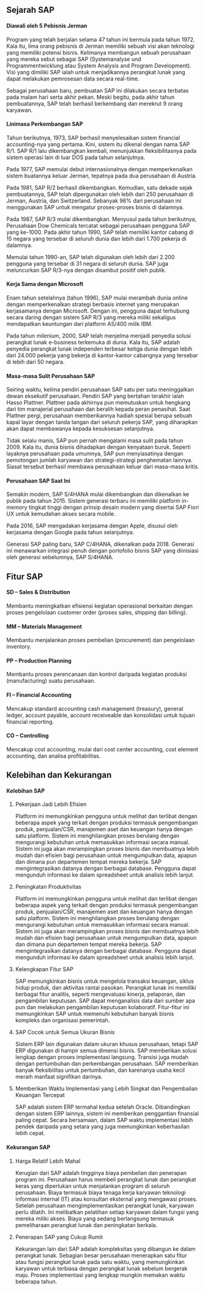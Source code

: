 ## Sejarah SAP

#### Diawali oleh 5 Pebisnis Jerman
Program yang telah berjalan selama 47 tahun ini bermula pada tahun 1972. Kala itu, lima orang pebisnis di Jerman memiliki sebuah visi akan teknologi yang memiliki potensi bisnis. Kelimanya membangun sebuah perusahaan yang mereka sebut sebagai SAP (Systemanalyse und Programmentwicklung atau System Analysis and Program Development). Visi yang dimiliki SAP ialah untuk menjadikannya perangkat lunak yang dapat melakukan pemrosesan data secara real-time.

Sebagai perusahaan baru, pembuatan SAP ini dilakukan secara terbatas pada malam hari serta akhir pekan. Meski begitu, pada akhir tahun pembuatannya, SAP telah berhasil berkembang dan merekrut 9 orang karyawan.

#### Linimasa Perkembangan SAP
Tahun berikutnya, 1973, SAP berhasil menyelesaikan sistem financial accounting-nya yang pertama. Kini, sistem itu dikenal dengan nama SAP R/1. SAP R/1 lalu dikembangkan kembali, menunjukkan fleksibilitasnya pada sistem operasi lain di luar DOS pada tahun selanjutnya.

Pada 1977, SAP memulai debut internasionalnya dengan memperkenalkan sistem buatannya keluar Jerman, tepatnya pada dua perusahaan di Austria.

Pada 1981, SAP R/2 berhasil dikembangkan. Kemudian, satu dekade sejak pembuatannya, SAP telah dipergunakan oleh lebih dari 250 perusahaan di Jerman, Austria, dan Switzerland. Sebanyak 96% dari perusahaan ini menggunakan SAP untuk mengatur proses-proses bisnis di dalamnya.

Pada 1987, SAP R/3 mulai dikembangkan. Menyusul pada tahun berikutnya, Perusahaan Dow Chemicals tercatat sebagai perusahaan pengguna SAP yang ke-1000. Pada akhir tahun 1990, SAP telah memiliki kantor cabang di 15 negara yang tersebar di seluruh dunia dan lebih dari 1.700 pekerja di dalamnya.

Memulai tahun 1990-an, SAP telah digunakan oleh lebih dari 2.200 pengguna yang tersebar di 31 negara di seluruh dunia. SAP juga meluncurkan SAP R/3-nya dengan disambut positif oleh publik.

#### Kerja Sama dengan Microsoft
Enam tahun setelahnya (tahun 1996), SAP mulai merambah dunia online dengan memperkenalkan strategi berbasis internet yang merupakan kerjasamanya dengan Microsoft. Dengan ini, pengguna dapat terhubung secara daring dengan sistem SAP R/3 yang mereka miliki sekaligus mendapatkan keuntungan dari platform AS/400 milik IBM.

Pada tahun milenium, 2000, SAP telah menjelma menjadi penyedia solusi perangkat lunak e-business terkemuka di dunia. Kala itu, SAP adalah penyedia perangkat lunak independen terbesar ketiga dunia dengan lebih dari 24.000 pekerja yang bekerja di kantor-kantor cabangnya yang tersebar di lebih dari 50 negara.

#### Masa-masa Sulit Perusahaan SAP
Seiring waktu, kelima pendiri perusahaan SAP satu per satu meninggalkan dewan eksekutif perusahaan. Pendiri SAP yang bertahan terakhir ialah Hasso Plattner. Plattner pada akhirnya pun memutuskan untuk hengkang dari tim manajerial perusahaan dan beralih kepada peran penasihat. Saat Plattner pergi, perusahaan memberikannya hadiah spesial berupa sebuah kapal layar dengan tanda tangan dari seluruh pekerja SAP, yang diharapkan akan dapat membawanya kepada kesuksesan selanjutnya.

Tidak selalu manis, SAP pun pernah mengalami masa sulit pada tahun 2009. Kala itu, dunia bisnis dihadapkan dengan kenyataan buruk. Seperti layaknya perusahaan pada umumnya, SAP pun menyiasatinya dengan pemotongan jumlah karyawan dan strategi-strategi penghematan lainnya. Siasat tersebut berhasil membawa perusahaan keluar dari masa-masa kritis.

#### Perusahaan SAP Saat Ini
Semakin modern, SAP S/4HANA mulai dikembangkan dan dikenalkan ke publik pada tahun 2015. Sistem generasi terbaru ini memiliki platform in-memory tingkat tinggi dengan prinsip desain modern yang disertai SAP Fiori UX untuk kemudahan akses secara mobile.

Pada 2016, SAP mengadakan kerjasama dengan Apple, disusul oleh kerjasama dengan Google pada tahun selanjutnya.

Generasi SAP paling baru, SAP C/4HANA, dikenalkan pada 2018. Generasi ini menawarkan integrasi penuh dengan portofolio bisnis SAP yang diinisiasi oleh generasi sebelumnya, SAP S/4HANA.

## Fitur SAP

#### SD – Sales & Distribution
Membantu meningkatkan efisiensi kegiatan operasional berkaitan dengan proses pengelolaan customer order (proses sales, shipping dan billing).

#### MM – Materials Management
Membantu menjalankan proses pembelian (procurement) dan pengelolaan inventory.

#### PP – Production Planning
Membantu proses perencanaan dan kontrol daripada kegiatan produksi (manufacturing) suatu perusahaan.

#### FI – Financial Accounting
Mencakup standard accounting cash management (treasury), general ledger, account payable, account receiveable dan konsolidasi untuk tujuan financial reporting.

#### CO – Controlling
Mencakup cost accounting, mulai dari cost center accounting, cost element accounting, dan analisa profitabilitas.

## Kelebihan dan Kekurangan

#### Kelebihan SAP
1. Pekerjaan Jadi Lebih Efisien

   Platform ini memungkinkan pengguna untuk melihat dan terlibat dengan beberapa aspek yang terkait dengan produksi termasuk pengembangan produk, penjualan/CSR, manajemen aset dan keuangan hanya dengan satu platform. Sistem ini menghilangkan proses berulang dengan mengurangi kebutuhan untuk memasukkan informasi secara manual. Sistem ini juga akan merampingkan proses bisnis dan membuatnya lebih mudah dan efisien bagi perusahaan untuk mengumpulkan data, apapun dan dimana pun departemen tempat mereka bekerja. SAP mengintegrasikan datanya dengan berbagai database. Pengguna dapat mengunduh informasi ke dalam spreadsheet untuk analisis lebih lanjut.
2. Peningkatan Produktivitas

   Platform ini memungkinkan pengguna untuk melihat dan terlibat dengan beberapa aspek yang terkait dengan produksi termasuk pengembangan produk, penjualan/CSR, manajemen aset dan keuangan hanya dengan satu platform. Sistem ini menghilangkan proses berulang dengan mengurangi kebutuhan untuk memasukkan informasi secara manual. Sistem ini juga akan merampingkan proses bisnis dan membuatnya lebih mudah dan efisien bagi perusahaan untuk mengumpulkan data, apapun dan dimana pun departemen tempat mereka bekerja. SAP mengintegrasikan datanya dengan berbagai database. Pengguna dapat mengunduh informasi ke dalam spreadsheet untuk analisis lebih lanjut.
3. Kelengkapan Fitur SAP

   SAP memungkinkan bisnis untuk mengelola transaksi keuangan, siklus hidup produk, dan aktivitas rantai pasokan. Perangkat lunak ini memiliki berbagai fitur analitis, seperti mengevaluasi kinerja, pelaporan, dan pengambilan keputusan. SAP dapat menganalisis data dari sumber apa pun dan melakukan pengambilan keputusan kolaboratif. Fitur-fitur ini memungkinkan SAP untuk memenuhi kebutuhan banyak bisnis kompleks dan organisasi pemerintah.
4. SAP Cocok untuk Semua Ukuran Bisnis

   Sistem ERP lain digunakan dalam ukuran khusus perusahaan, tetapi SAP ERP digunakan di hampir semua dimensi bisnis. SAP memberikan solusi lengkap dengan proses implementasi langsung. Transisi juga mudah dengan pertumbuhan dan perkembangan perusahaan. SAP memberikan banyak fleksibilitas untuk pertumbuhan, dan karenanya usaha kecil meraih manfaat signifikan darinya.
5. Memberikan Waktu Implementasi yang Lebih Singkat dan Pengembalian Keuangan Tercepat

   SAP adalah sistem ERP termahal kedua setelah Oracle. Dibandingkan dengan sistem ERP lainnya, sistem ini memberikan penggantian finansial paling cepat. Secara bersamaan, dalam SAP waktu implementasi lebih pendek daripada yang setara yang juga memungkinkan keberhasilan lebih cepat.

#### Kekurangan SAP
1. Harga Relatif Lebih Mahal

   Kerugian dari SAP adalah tingginya biaya pembelian dan penerapan program ini. Perusahaan harus membeli perangkat lunak dan perangkat keras yang diperlukan untuk menjalankan program di seluruh perusahaan. Biaya termasuk biaya tenaga kerja karyawan teknologi informasi internal (IT) atau konsultan eksternal yang mengawasi proses. Setelah perusahaan mengimplementasikan perangkat lunak, karyawan perlu dilatih. Ini melibatkan pelatihan setiap karyawan dalam fungsi yang mereka miliki akses. Biaya yang sedang berlangsung termasuk pemeliharaan perangkat lunak dan peningkatan berkala.
2. Penerapan SAP yang Cukup Rumit

   Kekurangan lain dari SAP adalah kompleksitas yang dibangun ke dalam perangkat lunak. Sebagian besar perusahaan menerapkan satu fitur atau fungsi perangkat lunak pada satu waktu, yang memungkinkan karyawan untuk terbiasa dengan perangkat lunak sebelum bergerak maju. Proses implementasi yang lengkap mungkin memakan waktu beberapa tahun.
